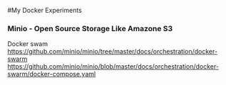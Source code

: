 ﻿#My Docker Experiments

### Minio - Open Source Storage Like Amazone S3

Docker swam
https://github.com/minio/minio/tree/master/docs/orchestration/docker-swarm
https://github.com/minio/minio/blob/master/docs/orchestration/docker-swarm/docker-compose.yaml